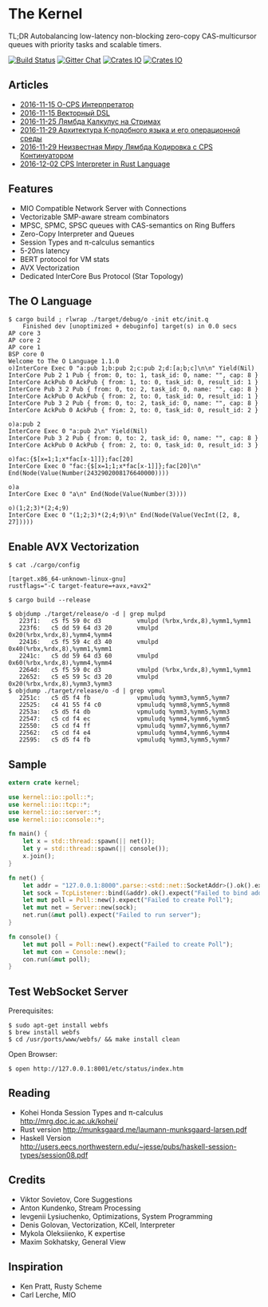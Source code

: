 The Kernel
==========

TL;DR Autobalancing low-latency non-blocking zero-copy CAS-multicursor queues with priority tasks and scalable timers.

[![Build Status](https://travis-ci.org/AlgoTradingHub/kernel.svg?branch=master)](https://travis-ci.org/AlgoTradingHub/kernel)
[![Gitter Chat](https://img.shields.io/gitter/room/badges/shields.svg)](https://gitter.im/voxoz/kernel)
[![Crates IO](https://img.shields.io/crates/d/kernel.svg)](https://crates.io/crates/kernel)
[![Crates IO](https://img.shields.io/crates/v/kernel.svg)](https://crates.io/crates/kernel)

Articles
--------

* [2016-11-15 O-CPS Интерпретатор](https://tonpa.guru/stream/2016/2016-11-15%20О-CPS%20Интерпретатор.htm)
* [2016-11-15 Векторный DSL](https://tonpa.guru/stream/2016/2016-11-15%20Векторный%20DSL.htm)
* [2016-11-25 Лямбда Калкулус на Стримах](https://tonpa.guru/stream/2016/2016-11-25%20Лямбда%20Калкулус%20на%20Стримах.htm)
* [2016-11-29 Архитектура К-подобного языка и его операционной среды](https://tonpa.guru/stream/2016/2016-11-29%20Архитектура%20К-подобного%20языка%20и%20его%20операционной%20среды.htm)
* [2016-11-29 Неизвестная Миру Лямбда Кодировка с CPS Континуатором](https://tonpa.guru/stream/2016/2016-11-29%20Неизвестная%20Миру%20Лямбда%20Кодировка%20с%20CPS%20Континуатором.htm)
* [2016-12-02 CPS Interpreter in Rust Language](https://tonpa.guru/stream/2016/2016-12-02%20CPS%20Interpreter%20in%20Rust%20Language.htm)


Features
--------

* MIO Compatible Network Server with Connections
* Vectorizable SMP-aware stream combinators
* MPSC, SPMC, SPSC queues with CAS-semantics on Ring Buffers
* Zero-Copy Interpreter and Queues
* Session Types and π-calculus semantics
* 5-20ns latency
* BERT protocol for VM stats
* AVX Vectorization
* Dedicated InterCore Bus Protocol (Star Topology)

The O Language
-------------------

```
$ cargo build ; rlwrap ./target/debug/o -init etc/init.q
    Finished dev [unoptimized + debuginfo] target(s) in 0.0 secs
AP core 3
AP core 2
AP core 1
BSP core 0
Welcome to The O Language 1.1.0
o)InterCore Exec 0 "a:pub 1;b:pub 2;c:pub 2;d:[a;b;c]\n\n" Yield(Nil)
InterCore Pub 2 1 Pub { from: 0, to: 1, task_id: 0, name: "", cap: 8 }
InterCore AckPub 0 AckPub { from: 1, to: 0, task_id: 0, result_id: 1 }
InterCore Pub 3 2 Pub { from: 0, to: 2, task_id: 0, name: "", cap: 8 }
InterCore AckPub 0 AckPub { from: 2, to: 0, task_id: 0, result_id: 1 }
InterCore Pub 3 2 Pub { from: 0, to: 2, task_id: 0, name: "", cap: 8 }
InterCore AckPub 0 AckPub { from: 2, to: 0, task_id: 0, result_id: 2 }

o)a:pub 2
InterCore Exec 0 "a:pub 2\n" Yield(Nil)
InterCore Pub 3 2 Pub { from: 0, to: 2, task_id: 0, name: "", cap: 8 }
InterCore AckPub 0 AckPub { from: 2, to: 0, task_id: 0, result_id: 3 }

o)fac:{$[x=1;1;x*fac[x-1]]};fac[20]
InterCore Exec 0 "fac:{$[x=1;1;x*fac[x-1]]};fac[20]\n" End(Node(Value(Number(2432902008176640000))))

o)a
InterCore Exec 0 "a\n" End(Node(Value(Number(3))))

o)(1;2;3)*(2;4;9)
InterCore Exec 0 "(1;2;3)*(2;4;9)\n" End(Node(Value(VecInt([2, 8, 27]))))
```

Enable AVX Vectorization
------------------------

```
$ cat ./cargo/config

[target.x86_64-unknown-linux-gnu]
rustflags="-C target-feature=+avx,+avx2"

$ cargo build --release

$ objdump ./target/release/o -d | grep mulpd
   223f1:	c5 f5 59 0c d3       	vmulpd (%rbx,%rdx,8),%ymm1,%ymm1
   223f6:	c5 dd 59 64 d3 20    	vmulpd 0x20(%rbx,%rdx,8),%ymm4,%ymm4
   22416:	c5 f5 59 4c d3 40    	vmulpd 0x40(%rbx,%rdx,8),%ymm1,%ymm1
   2241c:	c5 dd 59 64 d3 60    	vmulpd 0x60(%rbx,%rdx,8),%ymm4,%ymm4
   2264d:	c5 f5 59 0c d3       	vmulpd (%rbx,%rdx,8),%ymm1,%ymm1
   22652:	c5 e5 59 5c d3 20    	vmulpd 0x20(%rbx,%rdx,8),%ymm3,%ymm3
$ objdump ./target/release/o -d | grep vpmul
   2251c:	c5 d5 f4 fb          	vpmuludq %ymm3,%ymm5,%ymm7
   22525:	c4 41 55 f4 c0       	vpmuludq %ymm8,%ymm5,%ymm8
   2253a:	c5 d5 f4 db          	vpmuludq %ymm3,%ymm5,%ymm3
   22547:	c5 cd f4 ec          	vpmuludq %ymm4,%ymm6,%ymm5
   22550:	c5 cd f4 ff          	vpmuludq %ymm7,%ymm6,%ymm7
   22562:	c5 cd f4 e4          	vpmuludq %ymm4,%ymm6,%ymm4
   22595:	c5 d5 f4 fb          	vpmuludq %ymm3,%ymm5,%ymm7
```

Sample
------

```rust
extern crate kernel;

use kernel::io::poll::*;
use kernel::io::tcp::*;
use kernel::io::server::*;
use kernel::io::console::*;

fn main() {
    let x = std::thread::spawn(|| net());
    let y = std::thread::spawn(|| console());
    x.join();
}

fn net() {
    let addr = "127.0.0.1:8000".parse::<std::net::SocketAddr>().ok().expect("Parser Error");
    let sock = TcpListener::bind(&addr).ok().expect("Failed to bind address");
    let mut poll = Poll::new().expect("Failed to create Poll");
    let mut net = Server::new(sock);
    net.run(&mut poll).expect("Failed to run server");
}

fn console() {
    let mut poll = Poll::new().expect("Failed to create Poll");
    let mut con = Console::new();
    con.run(&mut poll);
}
```

Test WebSocket Server
-------------------

Prerequisites:

```
$ sudo apt-get install webfs
$ brew install webfs
$ cd /usr/ports/www/webfs/ && make install clean
```

Open Browser:

```
$ open http://127.0.0.1:8001/etc/status/index.htm
```

Reading
-------

* Kohei Honda Session Types and π-calculus http://mrg.doc.ic.ac.uk/kohei/
* Rust version http://munksgaard.me/laumann-munksgaard-larsen.pdf
* Haskell Version http://users.eecs.northwestern.edu/~jesse/pubs/haskell-session-types/session08.pdf

Credits
-------

* Viktor Sovietov, Core Suggestions
* Anton Kundenko, Stream Processing
* Ievgenii Lysiuchenko, Optimizations, System Programming
* Denis Golovan, Vectorization, KCell, Interpreter
* Mykola Oleksiienko, K expertise
* Maxim Sokhatsky, General View

Inspiration
-----------
* Ken Pratt, Rusty Scheme
* Carl Lerche, MIO

